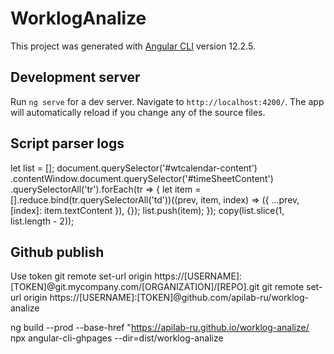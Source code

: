 # WorklogAnalize

This project was generated with [Angular CLI](https://github.com/angular/angular-cli) version 12.2.5.

## Development server

Run `ng serve` for a dev server. Navigate to `http://localhost:4200/`. The app will automatically reload if you change any of the source files.

## Script parser logs

let list = [];
document.querySelector('#wtcalendar-content')
    .contentWindow.document.querySelector('#timeSheetContent')
    .querySelectorAll('tr').forEach(tr => {
  let item = [].reduce.bind(tr.querySelectorAll('td'))((prev, item, index) => ({
    ...prev, [index]: item.textContent
  }), {});
  list.push(item);
});
copy(list.slice(1, list.length - 2));

## Github publish
Use token 
git remote set-url origin https://[USERNAME]:[TOKEN]@git.mycompany.com/[ORGANIZATION]/[REPO].git
git remote set-url origin https://[USERNAME]:[TOKEN]@github.com/apilab-ru/worklog-analize

ng build --prod --base-href "https://apilab-ru.github.io/worklog-analize/
npx angular-cli-ghpages --dir=dist/worklog-analize
